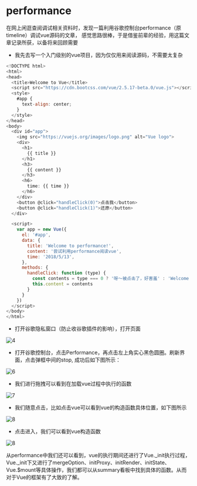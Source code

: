 # performance

在网上闲逛查阅调试相关资料时，发现一篇利用谷歌控制台performance（原timeline）调试vue源码的文章，
感觉思路很棒，于是借鉴前辈的经验，用这篇文章记录所获，以备将来回顾需要

- 我先去写一个入门级别的vue项目，因为仅仅用来阅读源码，不需要太复杂
``` javascript
<!DOCTYPE html>
<html>
<head>
  <title>Welcome to Vue</title>
  <script src="https://cdn.bootcss.com/vue/2.5.17-beta.0/vue.js"></script>
  <style>
    #app {
      text-align: center;
    }
  </style>
</head>
<body>
  <div id="app">
    <img src="https://vuejs.org/images/logo.png" alt="Vue logo">
    <div>
      <h1>
        {{ title }}
      </h1>
      <h3>
        {{ content }}
      </h3>
      <h6>
        time: {{ time }}
      </h6>
    </div>
    <button @click="handleClick(0)">点击我</button>
    <button @click="handleClick(1)">还原</button>
  </div>

  <script>
    var app = new Vue({
      el: '#app',
      data: {
        title: 'Welcome to performance!',
        content: '尝试利用performance阅读vue',
        time: '2018/5/13',
      },
      methods: {
        handleClick: function (type) {
          const contents = type === 0 ? '呀～被点击了，好害羞' : 'Welcome to performance!'
          this.content = contents
        }
      }
    })
  </script>
</body>
</html>
```
- 打开谷歌隐私窗口（防止收谷歌插件的影响），打开页面
<img :src="$withBase('http://p8phq50xq.bkt.clouddn.com/4.jpg')" alt="4">

- 打开谷歌控制台，点击Performance，再点击左上角实心黑色圆圈。刷新界面，点击弹框中间的stop,
成功后如下图所示：
<img :src="$withBase('http://p8phq50xq.bkt.clouddn.com/6.jpg')" alt="6">

- 我们进行拖拽可以看到在加载vue过程中执行的函数
<img :src="$withBase('http://p8phq50xq.bkt.clouddn.com/7.jpg')" alt="7">

- 我们随意点击，比如点击vue可以看到vue的构造函数具体位置，如下图所示
<img :src="$withBase('http://p8phq50xq.bkt.clouddn.com/8.jpg')" alt="8">

- 点击进入，我们可以看到vue构造函数
<img :src="$withBase('http://p8phq50xq.bkt.clouddn.com/9.jpg')" alt="8">

从performance中我们还可以看到，vue的执行期间还进行了Vue._init执行过程，Vue._init下又进行了mergeOption、initProxy、initRender、initState、Vue.$mount等具体操作，我们都可以从summary看板中找到具体的函数。从而对于Vue的框架有了大致的了解。
